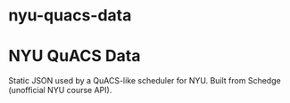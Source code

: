 # nyu-quacs-data
# NYU QuACS Data
Static JSON used by a QuACS-like scheduler for NYU. Built from Schedge (unofficial NYU course API).
